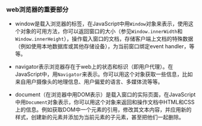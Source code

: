 ### web浏览器的重要部分

* window是载入浏览器的标签，在JavaScript中用`Window`对象来表示，使用这个对象的可用方法，你可以返回窗口的大小（参见`Window.innerWidth`和`Window.innerHeight`），操作载入窗口的文档，存储客户端上文档的特殊数据（例如使用本地数据库或其他存储设备），为当前窗口绑定event handler，等等。

* navigator表示浏览器存在于web上的状态和标识（即用户代理）。在JavaScript中，用`Navigator`来表示。你可以用这个对象获取一些信息，比如来自用户摄像头的地理信息、用户偏爱的语言、多媒体流等等。

* document（在浏览器中用DOM表示）是载入窗口的实际页面，在JavaScript中用`Document`对象表示，你可以用这个对象来返回和操作文档中HTML和CSS上的信息。例如获取DOM中一个元素的引用，修改其文本内容，并应用新的样式，创建新的元素并添加为当前元素的子元素，甚至把他们一起删除。

